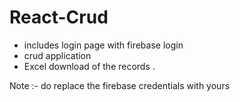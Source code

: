 # React-Crud
* includes login page with firebase login 
* crud application 
* Excel download of the records .

Note :- do replace the firebase credentials with yours
